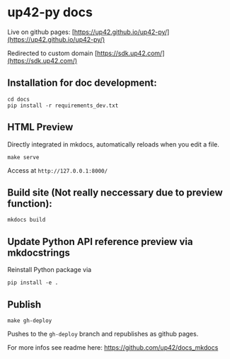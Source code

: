 # up42-py docs

Live on github pages:
[https://up42.github.io/up42-py/](https://up42.github.io/up42-py/)

Redirected to custom domain [https://sdk.up42.com/](https://sdk.up42.com/)

## Installation for doc development:
```
cd docs
pip install -r requirements_dev.txt
```

## HTML Preview
Directly integrated in mkdocs, automatically reloads when you edit a file.
```
make serve
```
Access at `http://127.0.0.1:8000/`

## Build site (Not really neccessary due to preview function):
```
mkdocs build
```

## Update Python API reference preview via mkdocstrings
Reinstall Python package via 
```
pip install -e .
```

## Publish
```
make gh-deploy
```
Pushes to the `gh-deploy` branch and republishes as github pages.

For more infos see readme here:
https://github.com/up42/docs_mkdocs

